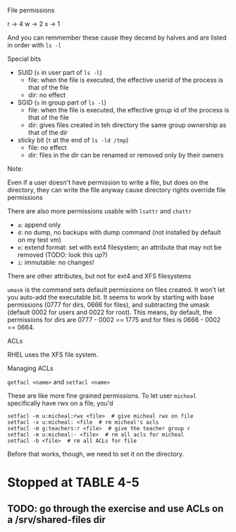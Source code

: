 File permissions

r -> 4
w -> 2
x -> 1

And you can remmember these cause they decend by halves and are listed in order with `ls -l`

Special bits

- SUID (`s` in user part of `ls -l`)
  - file: when the file is executed, the effective userid of the process is that of the file
  - dir: no effect
- SGID (`s` in group part of `ls -l`)
  - file: when the file is executed, the effective group id of the process is that of the file
  - dir: gives files created in teh directory the same group ownership as that of the dir
- sticky bit (`t`  at the end of `ls -ld /tmp`)
  - file: no effect
  - dir: files in the dir can be renamed or removed only by their owners

Note:

Even if a user doesn't have permission to write a file, but does on the directory, they can write the file anyway cause directory rights override file permissions

There are also more permissions usable with `lsattr` and `chattr`

- `a`: append only
- `d`: no dump, no backups with dump command (not installed by default on my test vm)
- `e`: extend format: set with ext4 filesystem; an attribute that may not be removed (TODO: look this up?)
- `i`: immutable: no changes!

There are other attributes, but not for ext4 and XFS filesystems

`umask` is the command sets default permissions on files created. It won't let
you auto-add the executable bit. It seems to work by starting with base
permissions (0777 for dirs, 0666 for files), and subtracting the umask (default
0002 for users and 0022 for root). This means, by default, the permissions for
dirs are 0777 - 0002 == 1775 and for files is 0666 - 0002 == 0664.

ACLs

RHEL uses the XFS file system.

Managing ACLs

`getfacl <name>` and `setfacl <name>`

These are like more fine grained permissions. To let user `micheal` specifically have rwx on a file, you'd

    setfacl -m u:micheal:rwx <file>  # give micheal rwx on file
    setfacl -x u:micheal: <file  # rm micheal's acls
    setfacl -m g:teachers:r <file>  # give the teacher group r
    setfacl -m u:micheal:- <file>  # rm all acls for micheal
    setfacl -b <file>  # rm all ACLs for file

Before that works, though, we need to set it on the directory.

# Stopped at TABLE 4-5
## TODO: go through the exercise and use ACLs on a /srv/shared-files dir

